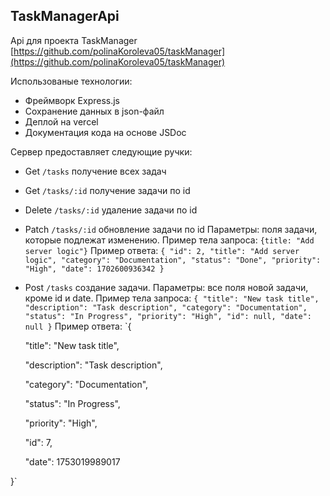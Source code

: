 ## TaskManagerApi

Api для проекта TaskManager [https://github.com/polinaKoroleva05/taskManager](https://github.com/polinaKoroleva05/taskManager)

Использованые технологии:

-   Фреймворк Express.js
-   Сохранение данных в json-файл
-   Деплой на vercel
-   Документация кода на основе JSDoc

Сервер предоставляет следующие ручки:

-   Get `/tasks` получение всех задач
-   Get `/tasks/:id` получение задачи по id
-   Delete `/tasks/:id` удаление задачи по id
-   Patch `/tasks/:id` обновление задачи по id
    Параметры: поля задачи, которые подлежат изменению.
    Пример тела запроса: 
    `{title: "Add server logic"}`
    Пример ответа: 
    `{
    "id": 2,
    "title": "Add server logic",
    "category": "Documentation",
    "status": "Done",
    "priority": "High",
    "date": 1702600936342
    }`
-   Post `/tasks` создание задачи.
    Параметры: все поля новой задачи, кроме id и date.
    Пример тела запроса:
    `{
    "title": "New task title",
    "description": "Task description",
    "category": "Documentation",
    "status": "In Progress",
    "priority": "High",
    "id": null,
    "date": null
}`
    Пример ответа: 
`{
    
    "title": "New task title",

    "description": "Task description",

    "category": "Documentation",

    "status": "In Progress",

    "priority": "High",

    "id": 7,

    "date": 1753019989017

}`
